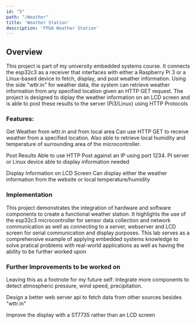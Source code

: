 ```yaml
---
id: "5"
path: "/Weather"
title: 'Weather Station'
description: 'FPGA Weather Station'
---
```


## Overview
This project is part of my university embedded systems course. It connects the esp32c3 as a receiver that interfaces with either a Raspberry Pi 3 or a Linux-based device to fetch, display, and post weather information. Using the side "wttr.in" for weather data, the system can retrieve weather information from any specified location given an HTTP GET request. The project is designed to diplay the weather information on an LCD screen and is able to post these results to the server (Pi3/Linux) using HTTP Protocols

### Features:
Get Weather from wttr.in and from local area
		Can use HTTP GET to receive weather from a specified location. Also able to retrieve local humidity and temperature of surrounding area of the microcontroller.

Post Results
        Able to use HTTP Post against an IP using port 1234. PI server or Linux device able to display information needed
        
Display Information on LCD Screen
        Can display either the weather information from the website or local temperature/humidity

### Implementation
This project demonstrates the integration of hardware and software components to create a functional weather station. It highlights the use of the esp32c3 microcontroller for sensor data collection and network communication as well as connecting to a server, webserver and LCD screen for serial communication and display purposes. This lab serves as a comprehensive example of applying embedded systems knowledge to solve pratical problems with real-world applications as well as having the ability to be further worked upon

### Further Improvements to be worked on

Leaving this as a footnote for my future self:
Integrate more components to detect atmospheric pressure, wind speed, precipitation.

Design a better web server api to fetch data from other sources besides "wttr.in"

Improve the display with a ST7735 rather than an LCD screen